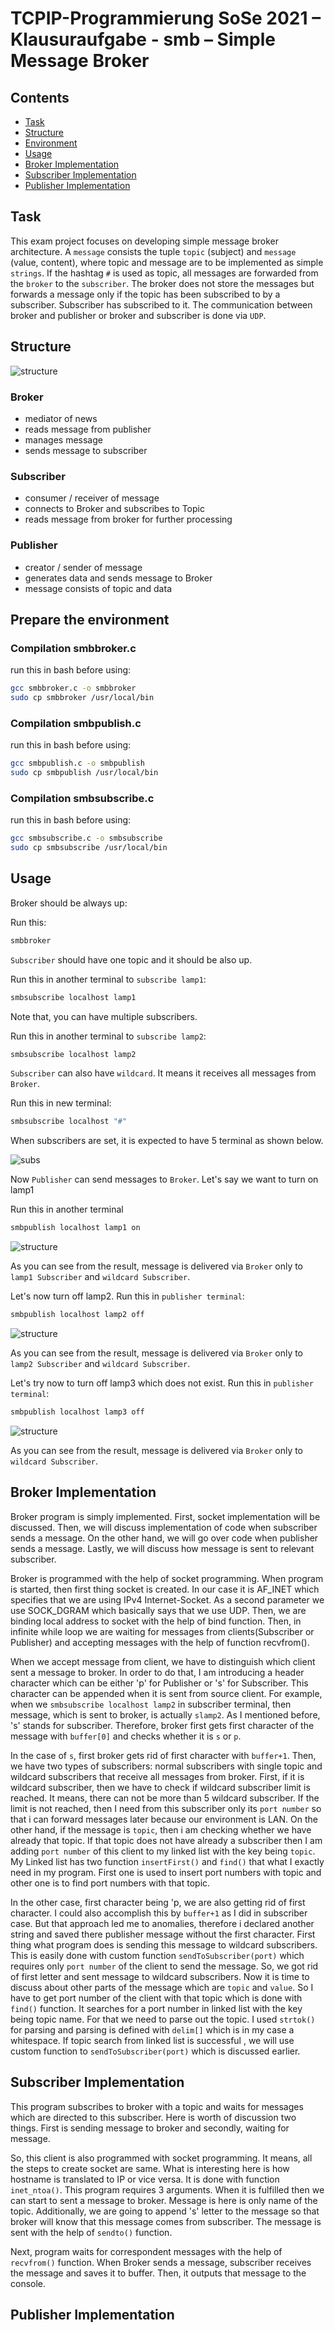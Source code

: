 # TCPIP-Programmierung SoSe 2021 – Klausuraufgabe - smb – Simple Message Broker

## Contents

* [Task](#task)
* [Structure](#structure)
* [Environment](#prepare-the-environment)
* [Usage](#usage)
* [Broker Implementation](#broker-implementation)
* [Subscriber Implementation](#subscriber-implementation)
* [Publisher Implementation](#publisher-implementation)

## Task

This exam project focuses on developing simple message broker architecture. A `message` consists
the tuple `topic` (subject) and `message` (value, content), where
topic and message are to be implemented as simple `strings`. If the
hashtag `#` is used as topic, all messages are forwarded from the `broker` to the
`subscriber`. The broker does not store the messages but forwards a message only if the topic has been subscribed to by a subscriber. Subscriber has subscribed to it. The communication between broker and publisher or broker and subscriber is done via  `UDP`.

## Structure

![structure](structure.png)

### Broker

* mediator of news
* reads message from publisher
* manages message
* sends message to subscriber

### Subscriber

* consumer / receiver of message
* connects to Broker and subscribes to Topic
* reads message from broker for further processing

### Publisher

* creator / sender of message
* generates data and sends message to Broker
* message consists of topic and data

## Prepare the environment

### Compilation smbbroker.c

run this in bash before using:

```bash
gcc smbbroker.c -o smbbroker
sudo cp smbbroker /usr/local/bin
 ```

### Compilation smbpublish.c

run this in bash before using:

```bash
gcc smbpublish.c -o smbpublish
sudo cp smbpublish /usr/local/bin
 ```

### Compilation smbsubscribe.c

run this in bash before using:

```bash
gcc smbsubscribe.c -o smbsubscribe
sudo cp smbsubscribe /usr/local/bin
 ```

## Usage 

Broker should be always up:

Run this:

```bash
smbbroker
 ```

`Subscriber` should have one topic and it should be also up.

Run this in another terminal to `subscribe lamp1`:

```bash
smbsubscribe localhost lamp1
 ```

Note that, you can have multiple subscribers.

Run this in another terminal to `subscribe lamp2`:

```bash
smbsubscribe localhost lamp2
 ```

`Subscriber` can also have `wildcard`. It means it receives all messages from `Broker`.

Run this in new terminal:

```bash
smbsubscribe localhost "#"
 ```

When subscribers are set, it is expected to have 5 terminal as shown below.

![subs](subscribersAreSet.png)

Now `Publisher` can send messages to `Broker`. Let's say we want to turn on lamp1

Run this in another terminal

```bash
smbpublish localhost lamp1 on
 ```

![structure](lamp1.png)

As you can see from the result, message is delivered via `Broker` only to `lamp1 Subscriber` and `wildcard Subscriber`.

Let's now turn off lamp2. Run this in `publisher terminal`:

```bash
smbpublish localhost lamp2 off
 ```

![structure](lamp2.png)

As you can see from the result, message is delivered via `Broker` only to `lamp2 Subscriber` and `wildcard Subscriber`.

Let's try now to turn off lamp3 which does not exist. Run this in `publisher terminal`:

```bash
smbpublish localhost lamp3 off
 ```

![structure](noSubs.png)

As you can see from the result, message is delivered via `Broker` only to `wildcard Subscriber`.

## Broker Implementation

Broker program is simply implemented. First, socket implementation will be discussed. Then, we will discuss implementation of code when subscriber sends a message. On the other hand, we will go over code when publisher sends a message. Lastly, we will discuss how message is sent to relevant subscriber.

Broker is programmed with the help of socket programming. When program is started, then first thing socket is created. In our case it is AF_INET which specifies that we are using IPv4 Internet-Socket. As a second parameter we use SOCK_DGRAM which basically says that we use UDP. Then, we are binding local address to socket with the help of bind function. Then, in infinite while loop we are waiting for messages from clients(Subscriber or Publisher) and accepting messages with the help of function recvfrom().

When we accept message from client, we have to distinguish which client sent a message to broker. In order to do that, I am introducing a header character which can be either 'p' for Publisher or 's' for Subscriber. This character can be appended when it is sent from source client. For example, when we `smbsubscribe localhost lamp2` in subscriber terminal, then message, which is sent to broker, is actually  `slamp2`. As I mentioned before, 's' stands for subscriber. Therefore, broker first gets first character of the message with `buffer[0]` and checks whether it is `s` or `p`.

In the case of `s`, first broker gets rid of first character with `buffer+1`. Then, we have two types of subscribers: normal subscribers with single topic and wildcard subscribers that receive all messages from broker. First, if it is wildcard subscriber, then we have to check if wildcard subscriber limit is reached. It means, there can not be more than 5 wildcard subscriber. If the limit is not reached, then I need from this subscriber only its `port number` so that i can forward messages later because our environment is LAN. On the other hand, if the message is `topic`, then i am checking whether we have already that topic. If that topic does not have already a subscriber then I am adding `port number` of this client to my linked list with the key being `topic`. My Linked list has two function `insertFirst()` and `find()` that what I exactly need in my program.  First one is used to insert port numbers with topic and other one is to find port numbers with that topic.

In the other case, first character being 'p, we are also getting rid of first character. I could also accomplish this by `buffer+1` as I did in subscriber case. But that approach led me to anomalies, therefore i declared another string and saved there publisher message without the first character. First thing what program does is sending this message to wildcard subscribers. This is easily done with custom function `sendToSubscriber(port)` which requires only `port number` of the client to send the message. So, we got rid of first letter and sent message to wildcard subscribers. Now it is time to discuss about other parts of the message which are `topic` and `value`. So I have to get port number of the client with that topic which is done with `find()` function. It searches for a port number in linked list with the key being topic name. For that we need to parse out the topic. I used `strtok()` for parsing and parsing is defined with `delim[]` which is in my case a whitespace. If topic search from linked list is successful , we will use  custom function to `sendToSubscriber(port)` which is discussed earlier.


## Subscriber Implementation

This program subscribes to broker with a topic and waits for messages which are directed to this subscriber. Here is worth of discussion two things. First is sending message to broker and secondly, waiting for message. 

So, this client is also programmed with socket programming. It means, all the steps to create socket are same. What is interesting here is how hostname is translated to IP or vice versa. It is done with function `inet_ntoa()`. This program requires 3 arguments. When it is fulfilled then we can start to sent a message to broker. Message is here is only name of the topic. Additionally, we are going to append 's' letter to the message so that broker will know that this message comes from subscriber. The message is sent with the help of `sendto()` function.

Next, program waits for correspondent messages with the help of `recvfrom()` function. When Broker sends a message, subscriber receives the message and saves it to buffer. Then, it outputs that message to the console.
## Publisher Implementation

